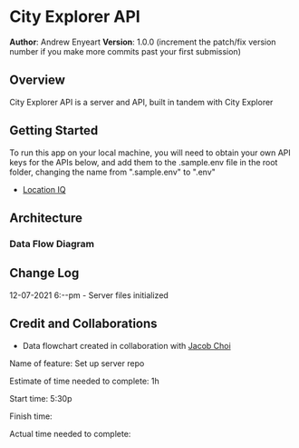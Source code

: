 # City Explorer API

**Author**: Andrew Enyeart
**Version**: 1.0.0 (increment the patch/fix version number if you make more commits past your first submission)

## Overview
City Explorer API is a server and API, built in tandem with City Explorer

## Getting Started
To run this app on your local machine, you will need to obtain your own API keys for the APIs below, and add them to the .sample.env file in the root folder, changing the name from ".sample.env" to ".env"
- [Location IQ](https://locationiq.com/register)


## Architecture
### Data Flow Diagram
<!-- ![Data Flow Diagram](./public/img/data-flow.jpg?raw=true "Data Flow Diagram") -->

## Change Log
<!-- Use this area to document the iterative changes made to your application as each feature is successfully implemented. Use time stamps. Here's an example:

01-01-2001 4:59pm - Application now has a fully-functional express server, with a GET route for the location resource. -->
12-07-2021 6:--pm - Server files initialized

## Credit and Collaborations

- Data flowchart created in collaboration with [Jacob Choi](https://github.com/Choij12)

Name of feature: Set up server repo

Estimate of time needed to complete: 1h

Start time: 5:30p

Finish time: 

Actual time needed to complete:
